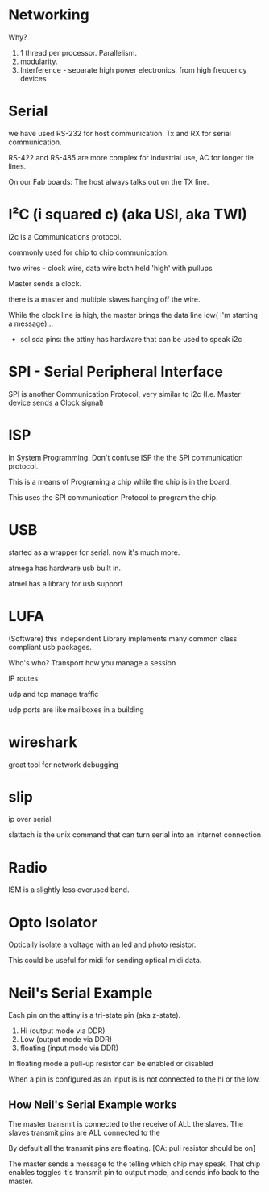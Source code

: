 # Networking

Why?

1. 1 thread per processor. Parallelism.
2. modularity.
3. Interference - separate high power electronics, from high frequency devices

# Serial

we have used RS-232 for host communication. Tx and RX for serial communication.

RS-422 and RS-485 are more complex for industrial use, AC for longer tie lines. 

On our Fab boards: The host always talks out on the TX line.


# I²C (i squared c) (aka USI, aka TWI)

i2c is a Communications protocol.

commonly used for chip to chip communication. 

two wires - clock wire, data wire both held 'high' with pullups 

Master sends a clock.

there is a master and multiple slaves hanging off the wire.

While the clock line is high, the master brings the data line low( I'm starting a message)...

- scl sda pins: the attiny has hardware that can be used to speak i2c


# SPI - Serial Peripheral Interface

SPI is another Communication Protocol, very similar to i2c (I.e. Master device sends a Clock signal)



# ISP

In System Programming. Don't confuse ISP the the SPI communication protocol.

This is a means of Programing a chip while the chip is in the board.

This uses the SPI communication Protocol to program the chip.


# USB

started as a wrapper for serial. now it's much more.

atmega has hardware usb built in. 

atmel has a library for usb support

# LUFA

(Software) this independent Library implements many common class compliant usb packages. 

Who's who?
Transport how you manage a session

IP routes 

udp and tcp manage traffic 

udp ports are like mailboxes in a building


# wireshark 

great tool for network debugging


# slip 

ip over serial

slattach is the unix command that can turn serial into an Internet connection

# Radio

ISM is a slightly less overused band. 

# Opto Isolator

Optically isolate a voltage with an led and photo resistor. 

This could be useful for midi for sending optical midi data. 

# Neil's Serial Example

Each pin on the attiny is a tri-state pin (aka z-state). 

1. Hi  (output mode via DDR)
2. Low (output mode via DDR)
3. floating (input mode via DDR)

In floating mode a pull-up resistor can be enabled or disabled

When a pin is configured as an input is is not connected to the hi or the low.

## How Neil's Serial Example works

The master transmit is connected to the receive of ALL the slaves. 
The slaves transmit pins are ALL connected to the 

By default all the transmit pins are floating. [CA: pull resistor should be on]

The master sends a message to the telling which chip may speak. That chip enables toggles it's transmit pin to output mode, and sends info back to the master.



